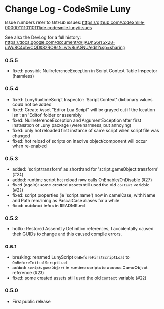 # Change Log - CodeSmile Luny

Issue numbers refer to GitHub issues:
https://github.com/CodeSmile-0000011110110111/de.codesmile.luny/issues

See also the DevLog for a full history:
https://docs.google.com/document/d/1jADnS6rsSx28-uWu8C4ubvCQD08zRO8sNLwtv8uASNU/edit?usp=sharing

### 0.5.5

- fixed: possible NullreferenceException in Script Context Table Inspector (harmless)

### 0.5.4

- fixed: LunyRuntimeScript Inspector: 'Script Context' dictionary values could not be added
- fixed: Create Asset "Editor Lua Script" will be grayed out if the location isn't an 'Editor' folder or assembly
- fixed: NullreferenceException and ArgumentException after first installation of Luny package (were harmless, but annoying)
- fixed: only hot reloaded first instance of same script when script file was changed
- fixed: hot reload of scripts on inactive object/component will occur when re-enabled 

### 0.5.3

- added: 'script.transform' as shorthand for 'script.gameObject.transform' (#24)
- added: runtime script hot reload now calls OnEnable/OnDisable (#27)
- fixed (again): some created assets still used the old `context` variable (#22)
- fixed: script properties (ie 'script.name') now in camelCase, with Name and Path remaining as PascalCase aliases for a while
- fixed: outdated infos in README.md

### 0.5.2

- hotfix: Restored Assembly Definition references, I accidentally caused their GUIDs to change and this caused compile errors.

### 0.5.1
 
- breaking: renamed LunyScript `OnBeforeFirstScriptLoad` to `OnBeforeInitialScriptLoad` 
- added: `script.gameObject` in runtime scripts to access GameObject reference (#23)
- fixed: some created assets still used the old `context` variable (#22)

### 0.5.0

- First public release
